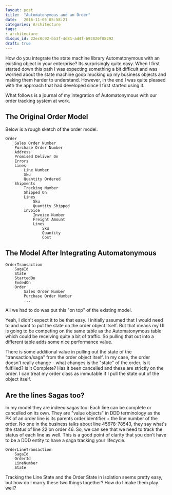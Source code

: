 ```yaml
---
layout: post
title:  "Automatonymous and an Order"
date:   2016-11-05 05:58:21
categories: Architecture
tags:
- architecture
disqus_id: 22ec0c92-bb3f-4d81-ad4f-b92820f08292
draft: true
---
```


How do you integrate the state machine library Automatonymous with an existing object in your enterprise? Its surprisingly quite easy. When I first started down this path I was expecting something a bit difficult and was worried about the state machine goop mucking up my business objects and making them harder to understand. However, in the end I was quite pleased with the approach that had developed since I first started using it.

What follows is a journal of my integration of Automatonymous with our order tracking system at work.

## The Original Order Model

Below is a rough sketch of the order model.

```
Order
    Sales Order Number
    Purchase Order Number
    Address
    Promised Deliver On
    Errors
    Lines
        Line Number
        Sku
        Quantity Ordered
    Shipments
        Tracking Number
        Shipped On
        Lines
            Sku
            Quantity Shipped
        Invoice
            Invoice Number
            Freight Amount
            Lines
                Sku
                Quantity
                Cost
```

## The Model After Integrating Automatonymous

```
OrderTransaction
    SagaId
    State
    StartedOn
    EndedOn
    Order
        Sales Order Number
        Purchase Order Number
        ...
```

All we had to do was put this "on top" of the existing model.

Yeah, I didn't expect it to be that easy. I initially assumed that I would need to and want to put the state on the order object itself. But that means my UI is going to be competing on the same table as the Automatonymous table which could be receiving quite a bit of traffic. So pulling that out into a different table adds some nice performance value.

There is some additional value in pulling out the state of the "transaction/saga" from the order object itself. In my case, the order doesn't really change - what changes is the "state" of the order. Is it fulfilled? Is it Complete? Has it been cancelled and these are strictly on the order. I can treat my order class as immutable if I pull the state out of the object itself.

## Are the lines Sagas too?

In my model they are indeed sagas too. Each line can be complete or cancelled on its own. They are "value objects" in DDD terminology as the PK of an order line is its parents order identifier + the line number of the order. No one in the business talks about line 45678-78543, they say what's the status of line 22 on order 46. So, we can see that we need to track the status of each line as well. This is a good point of clarity that you don't have to be a DDD entity to have a saga tracking your lifecycle.

```
OrderLineTransaction
    SagaId
    OrderId
    LineNumber
    State
```

Tracking the Line State and the Order State in isolation seems pretty easy, but how do I marry these two things together? How do I make them play well?
